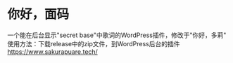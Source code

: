 # 你好，面码
一个能在后台显示"secret base"中歌词的WordPress插件，修改于"你好，多莉"
使用方法：下载release中的zip文件，到WordPress后台的插件
https://www.sakurapuare.tech/
